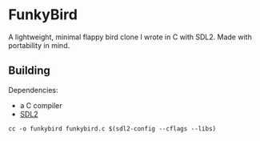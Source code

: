 # FunkyBird

A lightweight, minimal flappy bird clone I wrote in C with SDL2. Made with portability in mind.

## Building

Dependencies:
- a C compiler
- [SDL2](https://github.com/libsdl-org/SDL)

```cc -o funkybird funkybird.c $(sdl2-config --cflags --libs)```
